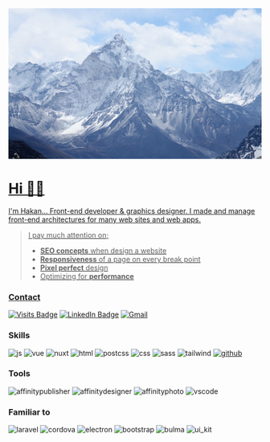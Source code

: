 <a href="https://github.com/hakan-akgul">
  <img width="100%" height="300px" style="object-fit:cover" src="./mountain.jpg">
</p>

# Hi 🖖🏻
I'm Hakan... Front-end developer & graphics designer. I made and manage front-end architectures for many web sites and web apps.

> I pay much attention on;  
> - **SEO concepts** when design a website  
> - **Responsiveness** of a page on every break point  
> - **Pixel perfect** design  
> - Optimizing for **performance**  


### Contact
[![Visits Badge](https://badges.pufler.dev/visits/hakan-akgul/hakan-akgul?style=for-the-badge)](https://github.com/hakan-akgul)
[![LinkedIn Badge](https://img.shields.io/badge/LinkedIn-OPEN_TO_WORK-informational?style=for-the-badge&logo=linkedin&logoColor=white&color=0D76A8)](https://www.linkedin.com/in/hakan-akgül/)
[![Gmail](https://img.shields.io/badge/Gmail-D14836?style=for-the-badge&logo=gmail&logoColor=white)](mailto:mail.hakanakgul@gmail.com)


### Skills
![js](https://img.shields.io/badge/JAVASCRIPT-F7DF1E?style=for-the-badge&logo=javascript&logoColor=black)
![vue](https://img.shields.io/badge/VUE.JS-35495E?style=for-the-badge&logo=vue.js&logoColor=4FC08D)
![nuxt](https://img.shields.io/badge/NUXT.JS-35495E?style=for-the-badge&logo=nuxt.js&logoColor=4FC08D)
![html](https://img.shields.io/badge/HTML5-E34F26?style=for-the-badge&logo=html5&logoColor=white)
![postcss](https://img.shields.io/badge/POSTCSS-D6380A?style=for-the-badge&logo=postcss&logoColor=white)
![css](https://img.shields.io/badge/CSS3-1572B6?style=for-the-badge&logo=css3&logoColor=white)
![sass](https://img.shields.io/badge/SASS-CC6699?style=for-the-badge&logo=sass&logoColor=white)
![tailwind](https://img.shields.io/badge/TAILWIND_CSS-38B2AC?style=for-the-badge&logo=tailwind-css&logoColor=white)
[![github](https://img.shields.io/badge/GITHUB-383C4A?style=for-the-badge&logo=github&logoColor=white)](https://github.com/hakan-akgul)

### Tools
![affinitypublisher](https://img.shields.io/badge/affinity_publisher-D90043?style=for-the-badge&logo=affinity-publisher&logoColor=white)
![affinitydesigner](https://img.shields.io/badge/affinity_designer-006CC4?style=for-the-badge&logo=affinity-designer&logoColor=white)
![affinityphoto](https://img.shields.io/badge/affinity_photo-8B2CD9?style=for-the-badge&logo=affinity-photo&logoColor=white)
![vscode](https://img.shields.io/badge/VISUAL_STUDIO_CODE-00A6F7?style=for-the-badge&logo=visual-studio-code&logoColor=white)

### Familiar to
![laravel](https://img.shields.io/badge/LARAVEL-FF2D20?style=for-the-badge&logo=laravel&logoColor=white)
![cordova](https://img.shields.io/badge/APACHE_CORDOVA-EFEFEF?style=for-the-badge&logo=apache-cordova&logoColor=gray)
![electron](https://img.shields.io/badge/ELECTRON-2C2D3B?style=for-the-badge&logo=electron&logoColor=white)
![bootstrap](https://img.shields.io/badge/BOOTSTRAP-00CAAC?style=for-the-badge&logo=bootstrap&logoColor=white)
![bulma](https://img.shields.io/badge/BULMA_CSS-00CAAC?style=for-the-badge&logo=bulma&logoColor=white)
![ui_kit](https://img.shields.io/badge/UI_KIT-1D83E8?style=for-the-badge&logo=uikit&logoColor=white)


